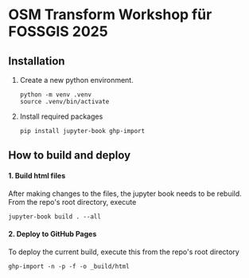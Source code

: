 # OSM Transform Workshop für FOSSGIS 2025

## Installation 

1. Create a new python environment. 

   ```
   python -m venv .venv
   source .venv/bin/activate
   ```

2. Install required packages 
   
   ```
   pip install jupyter-book ghp-import
   ```

## How to build and deploy

#### 1. Build html files

After making changes to the files, the jupyter book needs to be rebuild. From the repo's root directory, execute 

`jupyter-book build . --all`

#### 2. Deploy to GitHub Pages 

To deploy the current build, execute this from the repo's root directory 

`ghp-import -n -p -f -o _build/html`
